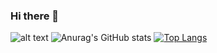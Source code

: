 ### Hi there 👋
![alt text](https://www.codewars.com/users/physrow/badges/large "code wars")
![Anurag's GitHub stats](https://github-readme-stats.vercel.app/api?username=physrow&show_icons=true&theme=radical)
[![Top Langs](https://github-readme-stats.vercel.app/api/top-langs/?username=physrow&langs_count=8)](https://github.com/anuraghazra/github-readme-stats)
